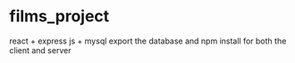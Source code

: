 # films_project
react + express js + mysql
export the database and npm install for both the client and server

